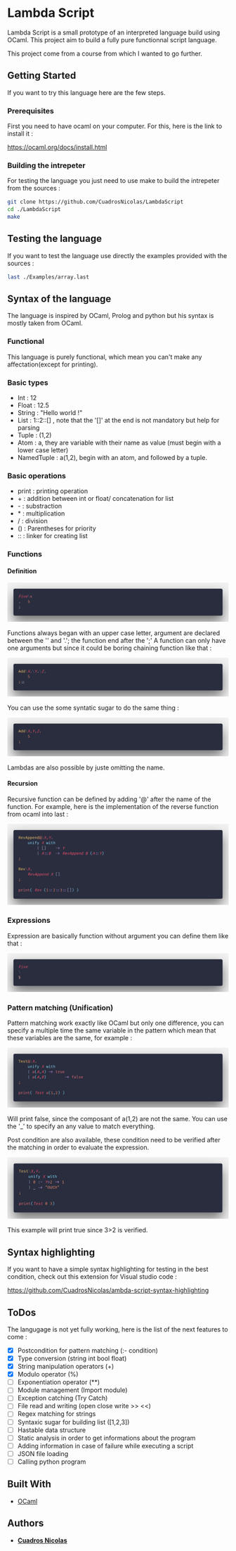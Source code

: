 # Lambda Script

Lambda Script is a small prototype of an interpreted language build using OCaml.
This project aim to build a fully pure functionnal script language.

This project come from a course from which I wanted to go further.

## Getting Started

If you want to try this language here are the few steps.

### Prerequisites

First you need to have ocaml on your computer.
For this, here is the link to install it :

https://ocaml.org/docs/install.html


### Building the intrepeter

For testing the language you just need to use make to build the intrepeter from the sources :

```bash
git clone https://github.com/CuadrosNicolas/LambdaScript
cd ./LambdaScript
make
```

## Testing the language

If you want to test the language use directly the examples provided with the sources :

```bash
last ./Examples/array.last
```

## Syntax of the language

The language is inspired by OCaml, Prolog and python but his syntax is mostly taken from OCaml.

### Functional

This language is purely functional, which mean you can't make any affectation(except for printing).

### Basic types

- Int : 12
- Float : 12.5
- String : "Hello world !"
- List : 1::2::[] , note that the '[]' at the end is not mandatory but help for parsing
- Tuple : (1,2)
- Atom : a, they are variable with their name as value (must begin with a lower case letter)
- NamedTuple : a(1,2), begin with an atom, and followed by a tuple.

### Basic operations

- print : printing operation
- \+ : addition between int or float/ concatenation for list
- \- : substraction
- \* : multiplication
- /  : division
- () : Parentheses for priority
- :: : linker for creating list

### Functions

#### Definition

![alt text](Ressources/simple_function.png "Simple function example")

Functions always began with an upper case letter, argument are declared between the '\' and '.'; the function end after the ';'
A function can only have one arguments but since it could be boring chaining function like that :

![alt text](Ressources/example_chaining.png "Chaining example")

You can use the some syntatic sugar to do the same thing :

![alt text](Ressources/example_sugar.png "Chaining with sugar example")

Lambdas are also possible by juste omitting the name.

#### Recursion

Recursive function can be defined by adding '@' after the name of the function.
For example, here is the implementation of the reverse function from ocaml into last :

![alt text](Ressources/example_recursion.png "Recursion example")

### Expressions

Expression are basically function without argument you can define them like that :

![alt text](Ressources/example_expression.png "Expression")

### Pattern matching (Unification)

Pattern matching work exactly like OCaml but only one difference, you can specify a multiple time the same variable in the pattern which mean that these variables are the same, for example :

![alt text](Ressources/example_pattern.png "Pattern matching")

Will print false, since the composant of a(1,2) are not the same.
You can use the '_' to specify an any value to match everything.

Post condition are also available, these condition need to be verified after the
matching in order to evaluate the expression.

![alt text](Ressources/example_postcond.png "Pattern matching poscondition")

This example will print true since 3>2 is verified.


## Syntax highlighting

If you want to have a simple syntax highlighting for testing in the best condition, check out this extension for Visual studio code :

https://github.com/CuadrosNicolas/ambda-script-syntax-highlighting

## ToDos

The langugage is not yet fully working, here is the list of the next features to come :

- [X] Postcondition for pattern matching (:- condition)
- [X] Type conversion (string int bool float)
- [X] String manipulation operators (+)
- [X] Modulo operator (%)
- [ ] Exponentiation operator (**)
- [ ] Module management (Import module)
- [ ] Exception catching (Try Catch)
- [ ] File read and writing (open close write >> <<)
- [ ] Regex matching for strings
- [ ] Syntaxic sugar for building list ([1,2,3])
- [ ] Hastable data structure
- [ ] Static analysis in order to get informations about the program
- [ ] Adding information in case of failure while executing a script
- [ ] JSON file loading
- [ ] Calling python program

## Built With

* [OCaml](https://ocaml.org/docs/install.html)




## Authors

* **[Cuadros Nicolas](https://github.com/CuadrosNicolas)** 



